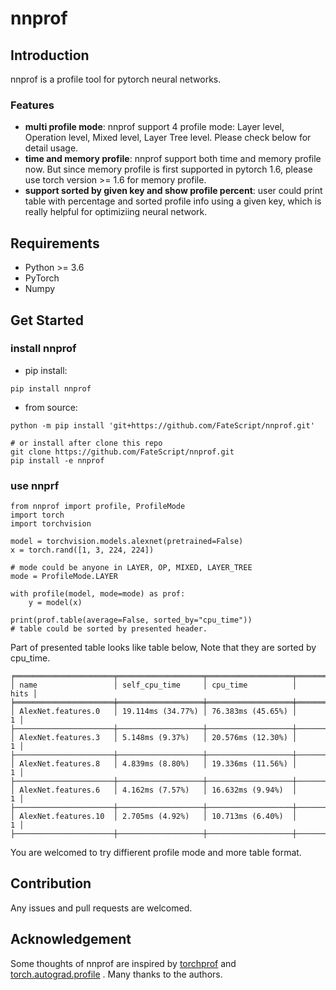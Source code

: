# nnprof 

## Introduction

nnprof is a profile tool for pytorch neural networks. 

### Features

* **multi profile mode**: nnprof support 4 profile mode: Layer level, Operation level, Mixed level, Layer Tree level. Please check below for detail usage. 
* **time and memory profile**: nnprof support both time and memory profile now. But since memory profile is first supported in pytorch 1.6, please use torch version >= 1.6 for memory profile.
* **support sorted by given key and show profile percent**: user could print table with percentage and sorted profile info using a given key,  which is really helpful for optimiziing neural network.

## Requirements

* Python >= 3.6
* PyTorch
* Numpy

## Get Started

### install nnprof
* pip install: 
```shell
pip install nnprof
```
* from source: 
```shell
python -m pip install 'git+https://github.com/FateScript/nnprof.git'

# or install after clone this repo
git clone https://github.com/FateScript/nnprof.git
pip install -e nnprof
```

### use nnprf

```python3
from nnprof import profile, ProfileMode
import torch
import torchvision

model = torchvision.models.alexnet(pretrained=False)
x = torch.rand([1, 3, 224, 224])

# mode could be anyone in LAYER, OP, MIXED, LAYER_TREE
mode = ProfileMode.LAYER

with profile(model, mode=mode) as prof:
    y = model(x)

print(prof.table(average=False, sorted_by="cpu_time"))
# table could be sorted by presented header.
```

Part of presented table looks like table below, Note that they are sorted by cpu_time.
```
╒══════════════════════╤═══════════════════╤═══════════════════╤════════╕
│ name                 │ self_cpu_time     │ cpu_time          │   hits │
╞══════════════════════╪═══════════════════╪═══════════════════╪════════╡
│ AlexNet.features.0   │ 19.114ms (34.77%) │ 76.383ms (45.65%) │      1 │
├──────────────────────┼───────────────────┼───────────────────┼────────┤
│ AlexNet.features.3   │ 5.148ms (9.37%)   │ 20.576ms (12.30%) │      1 │
├──────────────────────┼───────────────────┼───────────────────┼────────┤
│ AlexNet.features.8   │ 4.839ms (8.80%)   │ 19.336ms (11.56%) │      1 │
├──────────────────────┼───────────────────┼───────────────────┼────────┤
│ AlexNet.features.6   │ 4.162ms (7.57%)   │ 16.632ms (9.94%)  │      1 │
├──────────────────────┼───────────────────┼───────────────────┼────────┤
│ AlexNet.features.10  │ 2.705ms (4.92%)   │ 10.713ms (6.40%)  │      1 │
├──────────────────────┼───────────────────┼───────────────────┼────────┤
```

You are welcomed to try diffierent profile mode and more table format.

## Contribution

Any issues and pull requests are welcomed.

## Acknowledgement

Some thoughts of nnprof are inspired by  [torchprof](https://github.com/awwong1/torchprof) and [torch.autograd.profile](https://github.com/pytorch/pytorch/blob/749f8b78508c43f9e6331f2395a4202785068442/torch/autograd/profiler.py) .
Many thanks to the authors.
